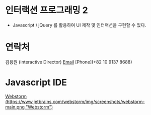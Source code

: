 # 인터랙션 프로그래밍 2
- Javascript / jQuery 를 활용하여 UI 제작 및 인터랙션을 구현할 수 있다.

# 연락처
김용원 (Interactive Director)
[Email](rh@102labs.com)
[Phone](+82 10 9137 8688)

# Javascript IDE
[Webstorm](https://www.jetbrains.com/webstorm/) 
[(https://www.jetbrains.com/webstorm/img/screenshots/webstorm-main.png "Webstorm")](https://www.jetbrains.com/webstorm/)